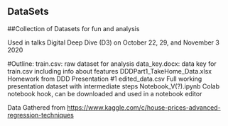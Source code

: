 ## DataSets
##Collection of Datasets for fun and analysis

Used in talks Digital Deep Dive (D3) on October 22, 29, and November 3 2020

#Outline:
train.csv:                       raw dataset for analysis
data_key.docx:                   data key for train.csv including info about features
DDDPart1_TakeHome_Data.xlsx      Homework from DDD Presentation #1
edited_data.csv                  Full working presentation dataset with intermediate steps
Notebook_V(?).ipynb              Colab notebook hook, can be downloaded and used in a notebook editor

Data Gathered from https://www.kaggle.com/c/house-prices-advanced-regression-techniques
